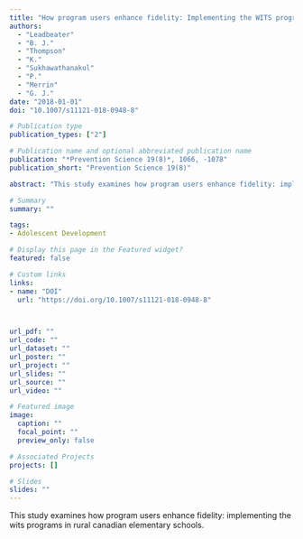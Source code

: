 ```yaml
---
title: "How program users enhance fidelity: Implementing the WITS programs in rural Canadian elementary schools"
authors:
  - "Leadbeater"
  - "B. J."
  - "Thompson"
  - "K."
  - "Sukhawathanakul"
  - "P."
  - "Merrin"
  - "G. J."
date: "2018-01-01"
doi: "10.1007/s11121-018-0948-8"

# Publication type
publication_types: ["2"]

# Publication name and optional abbreviated publication name
publication: "*Prevention Science 19(8)*, 1066, -1078"
publication_short: "Prevention Science 19(8)"

abstract: "This study examines how program users enhance fidelity: implementing the wits programs in rural canadian elementary schools."

# Summary
summary: ""

tags:
- Adolescent Development

# Display this page in the Featured widget?
featured: false

# Custom links
links:
- name: "DOI"
  url: "https://doi.org/10.1007/s11121-018-0948-8"



url_pdf: ""
url_code: ""
url_dataset: ""
url_poster: ""
url_project: ""
url_slides: ""
url_source: ""
url_video: ""

# Featured image
image:
  caption: ""
  focal_point: ""
  preview_only: false

# Associated Projects
projects: []

# Slides
slides: ""
---
```


This study examines how program users enhance fidelity: implementing the wits programs in rural canadian elementary schools.
